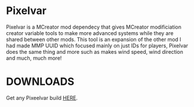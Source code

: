 # Pixelvar
Pixelvar is a MCreator mod dependecy that gives MCreator modificiation creator variable tools to make more advanced systems while they are shared between other mods.
This tool is an expansion of the other mod I had made MMP UUID which focused mainly on just IDs for players, Pixelvar does the same thing and more such as makes wind speed, 
wind direction and much, much more!

# DOWNLOADS
Get any Pixeelvar build [HERE](https://github.com/pixelvar/modification/wiki/Downloads).
